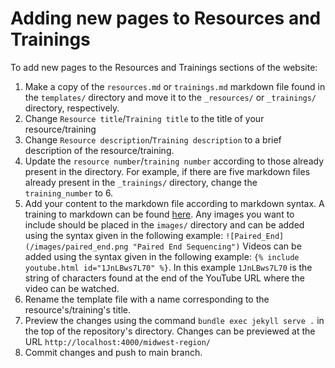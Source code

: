
# Adding new pages to Resources and Trainings
To add new pages to the Resources and Trainings sections of the website:

1. Make a copy of the `resources.md` or `trainings.md` markdown file found in the `templates/` directory and move it to the `_resources/` or `_trainings/` directory, respectively. 
2. Change `Resource title`/`Training title` to the title of your resource/training
3. Change `Resource description`/`Training description` to a brief description of the resource/training.
4. Update the `resource number`/`training number` according to those already present in the directory. For example, if there are five markdown files already present in the `_trainings/` directory, change the `training_number` to 6.
5.  Add your content to the markdown file according to markdown syntax. A training to markdown can be found [here](https://www.markdownguide.org/basic-syntax/). Any images you want to include should be placed in the `images/` directory and can be added using the syntax given in the following example: `![Paired_End](/images/paired_end.png "Paired End Sequencing")` Videos can be added using the syntax given in the following example: `{% include youtube.html id="1JnLBws7L70" %}`. In this example `1JnLBws7L70` is the string of characters found at the end of the YouTube URL where the video can be watched.
6. Rename the template file with a name corresponding to the resource's/training's title. 
7. Preview the changes using the command `bundle exec jekyll serve .` in the top of the repository's directory. Changes can be  previewed at the URL `http://localhost:4000/midwest-region/`
8. Commit changes and push to main branch.
